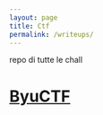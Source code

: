 ```yaml
---
layout: page
title: Ctf
permalink: /writeups/
---
```


repo di tutte le chall

# [ByuCTF](/writeups/byuctf/byu-ctf)

